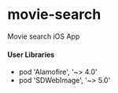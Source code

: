 # movie-search
Movie search iOS App

#### User Libraries
* pod 'Alamofire', '~> 4.0'
* pod 'SDWebImage', '~> 5.0'
